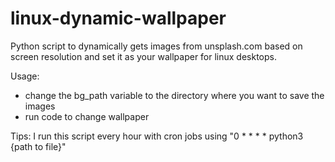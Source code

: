 # linux-dynamic-wallpaper
Python script to dynamically gets images from unsplash.com based on screen resolution and set it as your wallpaper for linux desktops.

Usage:
- change the bg_path variable to the directory where you want to save the images
- run code to change wallpaper

Tips:
I run this script every hour with cron jobs using "0 * * * * python3 {path to file}"

